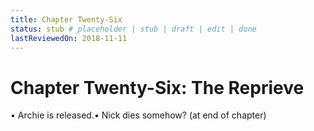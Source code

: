 ```yaml
---
title: Chapter Twenty-Six
status: stub # placeholder | stub | draft | edit | done
lastReviewedOn: 2018-11-11
---
```


# Chapter Twenty-Six: The Reprieve

•	Archie is released.•	Nick dies somehow? (at end of chapter)
